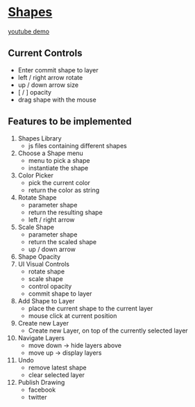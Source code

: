 # [Shapes](https://teamgodfather.github.io/Paint-With-Shapes/)

[youtube demo](https://youtu.be/k3h-ivpfPS0?t=9s)

## Current Controls
  - Enter commit shape to layer
  - left / right arrow rotate
  - up / down arrow size
  - [ / ] opacity
  - drag shape with the mouse

## Features to be implemented

1. Shapes Library
    - js files containing different shapes
2. Choose a Shape menu
    - menu to pick a shape
    - instantiate the shape
3. Color Picker
    - pick the current color
    - return the color as string
4. Rotate Shape
    - parameter shape 
    - return the resulting shape
    - left / right arrow
5. Scale Shape
    - parameter shape
    - return the scaled shape
    - up / down arrow
5. Shape Opacity
6. UI Visual Controls
    - rotate shape
    - scale shape 
    - control opacity
    - commit shape to layer
6. Add Shape to Layer
    - place the current shape to the current layer
    - mouse click at current position
6. Create new Layer
    - Create new Layer, on top of the currently selected layer
7. Navigate Layers
    - move down -> hide layers above
    - move up -> display layers
8. Undo 
   - remove latest shape
   - clear selected layer
8. Publish Drawing
   - facebook
   - twitter
